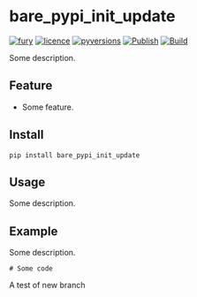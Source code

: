 # bare_pypi_init_update
[![fury](https://badge.fury.io/py/bare_pypi_init_update.svg)](https://badge.fury.io/py/bare_pypi_init_update)
[![licence](https://img.shields.io/github/license/GoodManWEN/bare_pypi_init_update)](https://github.com/GoodManWEN/bare_pypi_init_update/blob/master/LICENSE)
[![pyversions](https://img.shields.io/pypi/pyversions/bare_pypi_init_update.svg)](https://pypi.org/project/bare_pypi_init_update/)
[![Publish](https://github.com/GoodManWEN/bare_pypi_init_update/workflows/Publish/badge.svg)](https://github.com/GoodManWEN/bare_pypi_init_update/actions?query=workflow:Publish)
[![Build](https://github.com/GoodManWEN/bare_pypi_init_update/workflows/Build/badge.svg)](https://github.com/GoodManWEN/bare_pypi_init_update/actions?query=workflow:Build)

Some description.

## Feature
- Some feature.

## Install

    pip install bare_pypi_init_update

## Usage
Some description.

## Example

Some description.
```Python3
# Some code
```

A test of new branch
